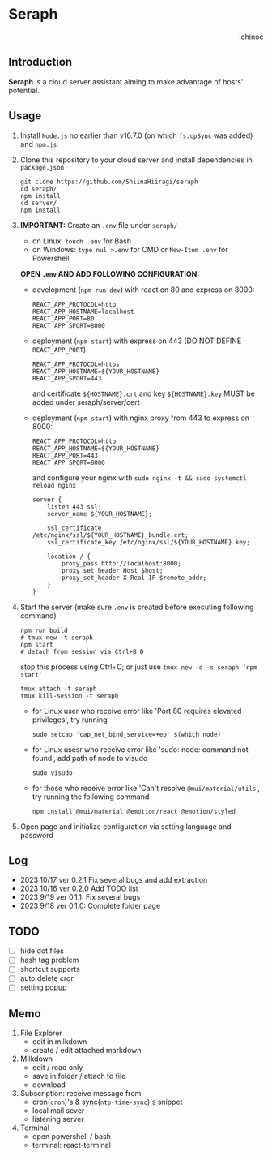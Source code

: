 # Seraph

<p align="right"> Ichinoe </p>

## Introduction
**Seraph** is a cloud server assistant aiming to make advantage of hosts' potential.

## Usage
1. Install `Node.js` no earlier than v16.7.0 (on which `fs.cpSync` was added) and `npm.js`
2. Clone this repository to your cloud server and install dependencies in `package.json`

    ```shell
    git clone https://github.com/ShiinaHiiragi/seraph
    cd seraph/
    npm install
    cd server/
    npm install
    ```

3. **IMPORTANT:** Create an `.env` file under `seraph/`
    - on Linux: `touch .env` for Bash
    - on Windows: `type nul >.env` for CMD or `New-Item .env` for Powershell

    **OPEN `.env` AND ADD FOLLOWING CONFIGURATION:**

    - development (`npm run dev`) with react on 80 and express on 8000:

        ```shell
        REACT_APP_PROTOCOL=http
        REACT_APP_HOSTNAME=localhost
        REACT_APP_PORT=80
        REACT_APP_SPORT=8000
        ```

    - deployment (`npm start`) with express on 443 (DO NOT DEFINE `REACT_APP_PORT`):

        ```shell
        REACT_APP_PROTOCOL=https
        REACT_APP_HOSTNAME=${YOUR_HOSTNAME}
        REACT_APP_SPORT=443
        ```

        and certificate `${HOSTNAME}.crt` and key `${HOSTNAME}.key` MUST be added under seraph/server/cert

    - deployment (`npm start`) with nginx proxy from 443 to express on 8000:

        ```shell
        REACT_APP_PROTOCOL=http
        REACT_APP_HOSTNAME=${YOUR_HOSTNAME}
        REACT_APP_PORT=443
        REACT_APP_SPORT=8000
        ```

        and configure your nginx with `sudo nginx -t && sudo systemctl reload nginx`

        ```
        server {
            listen 443 ssl;
            server_name ${YOUR_HOSTNAME};

            ssl_certificate     /etc/nginx/ssl/${YOUR_HOSTNAME}_bundle.crt;
            ssl_certificate_key /etc/nginx/ssl/${YOUR_HOSTNAME}.key;

            location / {
                proxy_pass http://localhost:8000;
                proxy_set_header Host $host;
                proxy_set_header X-Real-IP $remote_addr;
            }
        }
        ```

4. Start the server (make sure `.env` is created before executing following command)

    ```shell
    npm run build
    # tmux new -t seraph
    npm start
    # detach from session via Ctrl+B D
    ```

    stop this process using Ctrl+C; or just use `tmux new -d -s seraph 'npm start'`

    ```shell
    tmux attach -t seraph
    tmux kill-session -t seraph
    ```

    - for Linux user who receive error like 'Port 80 requires elevated privileges', try running

        ```shell
        sudo setcap 'cap_net_bind_service=+ep' $(which node)
        ```

    - for Linux usesr who receive error like 'sudo: node: command not found', add path of node to visudo

        ```shell
        sudo visudo
        ```

    - for those who receive error like 'Can't resolve `@mui/material/utils`', try running the following command

        ```shell
        npm install @mui/material @emotion/react @emotion/styled
        ```

5. Open page and initialize configuration via setting language and password

## Log
- 2023 10/17 ver 0.2.1 Fix several bugs and add extraction
- 2023 10/16 ver 0.2.0 Add TODO list
- 2023 9/19 ver 0.1.1: Fix several bugs
- 2023 9/18 ver 0.1.0: Complete folder page

## TODO
- [ ] hide dot files
- [ ] hash tag problem
- [ ] shortcut supports
- [ ] auto delete cron
- [ ] setting popup

## Memo
1. File Explorer
    - edit in milkdown
    - create / edit attached markdown
2. Milkdown
    - edit / read only
    - save in folder / attach to file
    - download
3. Subscription: receive message from
    - cron(`cron`)'s & sync(`ntp-time-sync`)'s snippet
    - local mail sever
    - listening server
4. Terminal
    - open powershell / bash
    - terminal: react-terminal
